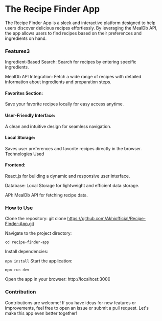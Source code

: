 # The Recipe Finder App

The Recipe Finder App is a sleek and interactive platform designed to help users discover delicious recipes effortlessly.
By leveraging the MealDb API, the app allows users to find recipes based on their preferences and ingredients on hand.

### Features3
Ingredient-Based Search: Search for recipes by entering specific ingredients.

MealDb API Integration: Fetch a wide range of recipes with detailed information about ingredients and preparation steps.

#### Favorites Section:
Save your favorite recipes locally for easy access anytime.

#### User-Friendly Interface:
A clean and intuitive design for seamless navigation.

#### Local Storage: 
Saves user preferences and favorite recipes directly in the browser.
Technologies Used

#### Frontend:
React.js for building a dynamic and responsive user interface.

Database: Local Storage for lightweight and efficient data storage.

API: MealDb API for fetching recipe data.

### How to Use 

Clone the repository:
git clone https://github.com/Akhiofficial/Recipe-Finder-App.git

Navigate to the project directory:

`cd recipe-finder-app`

Install dependencies:

`npm install`
Start the application:

`npm run dev`

Open the app in your browser:
http://localhost:3000

### Contribution 
Contributions are welcome! If you have ideas for new features or improvements, feel free to open an issue or submit a pull request. Let's make this app even better together!
